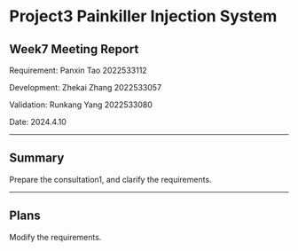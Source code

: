 # Project3 Painkiller Injection System 
## Week7 Meeting Report
Requirement: Panxin Tao 2022533112

Development: Zhekai Zhang 2022533057

Validation: Runkang Yang 2022533080

Date: 2024.4.10

---

## Summary

Prepare the consultation1, and clarify the requirements.

---

## Plans

Modify the requirements.